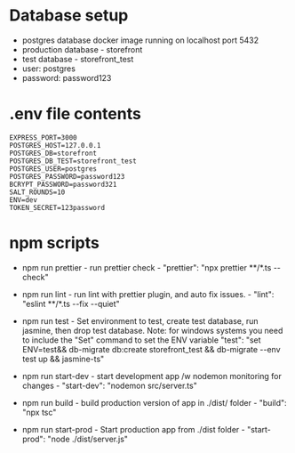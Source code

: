 # Database setup
 - postgres database docker image running on localhost port 5432
 - production database - storefront
 - test database - storefront_test
 - user: postgres
 - password: password123


# .env file contents
	EXPRESS_PORT=3000
	POSTGRES_HOST=127.0.0.1
	POSTGRES_DB=storefront
	POSTGRES_DB_TEST=storefront_test
	POSTGRES_USER=postgres
	POSTGRES_PASSWORD=password123
	BCRYPT_PASSWORD=password321
	SALT_ROUNDS=10
	ENV=dev
	TOKEN_SECRET=123password


# npm scripts

- npm run prettier - run prettier check - "prettier": "npx prettier **/*.ts --check"

- npm run lint - run lint with prettier plugin, and auto fix issues. - "lint": "eslint **/*.ts --fix --quiet" 

- npm run test - Set environment to test, create test database, run jasmine, then drop test database. Note: for windows systems you need to include the "Set" command to set the ENV variable
"test": "set ENV=test&& db-migrate db:create storefront_test && db-migrate --env test up && jasmine-ts"

- npm run start-dev - start development app /w nodemon monitoring for changes - "start-dev": "nodemon src/server.ts"

- npm run build - build production version of app in ./dist/ folder - "build": "npx tsc"

- npm run start-prod - Start production app from ./dist folder - "start-prod": "node ./dist/server.js"
